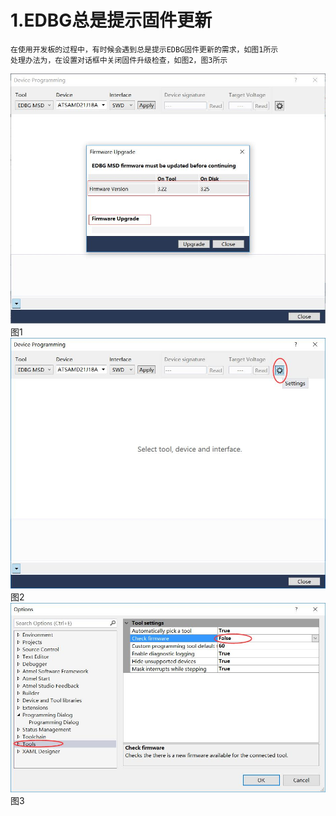 # 1.EDBG总是提示固件更新
```
在使用开发板的过程中，有时候会遇到总是提示EDBG固件更新的需求，如图1所示
处理办法为，在设置对话框中关闭固件升级检查，如图2，图3所示
```
![images](https://github.com/yuchengstudio/EDBG/blob/master/picture/EDBG_001.jpg)
                                    图1
![images](https://github.com/yuchengstudio/EDBG/blob/master/picture/EDBG_002.jpg)
                                    图2
![images](https://github.com/yuchengstudio/EDBG/blob/master/picture/EDBG_003.jpg)
                                    图3
